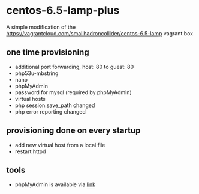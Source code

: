 centos-6.5-lamp-plus
====================

A simple modification of the https://vagrantcloud.com/smallhadroncollider/centos-6.5-lamp vagrant box 

one time provisioning
---------------------
* additional port forwarding, host: 80 to guest: 80
* php53u-mbstring
* nano
* phpMyAdmin
* password for mysql (required by phpMyAdmin)
* virtual hosts
* php session.save_path changed
* php error reporting changed

provisioning done on every startup
----------------------------------
* add new virtual host from a local file
* restart httpd

tools
-----
* phpMyAdmin is available via [link](http://localhost/phpMyAdmin)